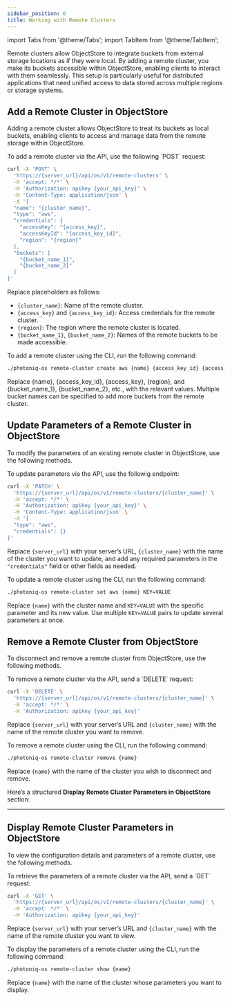 ```yaml
---
sidebar_position: 6
title: Working with Remote Clusters
---
```



import Tabs from '@theme/Tabs';
import TabItem from '@theme/TabItem';

Remote clusters allow ObjectStore to integrate buckets from external storage locations as if they were local. By adding a remote cluster, you make its buckets accessible within ObjectStore, enabling clients to interact with them seamlessly. This setup is particularly useful for distributed applications that need unified access to data stored across multiple regions or storage systems.


## Add a Remote Cluster in ObjectStore

Adding a remote cluster allows ObjectStore to treat its buckets as local buckets, enabling clients to access and manage data from the remote storage within ObjectStore.

<Tabs groupId="methods-list">

<TabItem value="API" label="API">
To add a remote cluster via the API, use the following `POST` request:

```bash
curl -X 'POST' \
  'https://{server_url}/api/os/v1/remote-clusters' \
  -H 'accept: */*' \
  -H 'Authorization: apikey {your_api_key}' \
  -H 'Content-Type: application/json' \
  -d '{
  "name": "{cluster_name}",
  "type": "aws",
  "credentials": {
    "accessKey": "{access_key}",
    "accessKeyId": "{access_key_id}",
    "region": "{region}"
  },
  "buckets": [
    "{bucket_name_1}",
    "{bucket_name_2}"
  ]
}'
```

Replace placeholders as follows:

- `{cluster_name}`: Name of the remote cluster.
- `{access_key}` and `{access_key_id}`: Access credentials for the remote cluster.
- `{region}`: The region where the remote cluster is located.
- `{bucket_name_1}`, `{bucket_name_2}`: Names of the remote buckets to be made accessible.

</TabItem>

<TabItem value="CLI" label="CLI">
To add a remote cluster using the CLI, run the following command:

```bash
./photoniq-os remote-cluster create aws {name} {access_key_id} {access_key} {region} {bucket_name_1} [{bucket_name_2} ...]
```

Replace {name}, {access_key_id}, {access_key}, {region}, and {bucket_name_1}, {bucket_name_2}, etc., with the relevant values. Multiple bucket names can be specified to add more buckets from the remote cluster.
</TabItem>
</Tabs>


## Update Parameters of a Remote Cluster in ObjectStore

To modify the parameters of an existing remote cluster in ObjectStore, use the following methods.

<Tabs groupId="methods-list">

<TabItem value="API" label="API">
To update parameters via the API, use the followig endpoint:

```bash
curl -X 'PATCH' \
  'https://{server_url}/api/os/v1/remote-clusters/{cluster_name}' \
  -H 'accept: */*' \
  -H 'Authorization: apikey {your_api_key}' \
  -H 'Content-Type: application/json' \
  -d '{
  "type": "aws",
  "credentials": {}
}'
```

Replace `{server_url}` with your server’s URL, `{cluster_name}` with the name of the cluster you want to update, and add any required parameters in the `"credentials"` field or other fields as needed.

</TabItem>

<TabItem value="CLI" label="CLI">
To update a remote cluster using the CLI, run the following command:

```bash
./photoniq-os remote-cluster set aws {name} KEY=VALUE
```

Replace `{name}` with the cluster name and `KEY=VALUE` with the specific parameter and its new value. Use multiple `KEY=VALUE` pairs to update several parameters at once.

</TabItem>
</Tabs>



## Remove a Remote Cluster from ObjectStore

To disconnect and remove a remote cluster from ObjectStore, use the following methods.

<Tabs groupId="methods-list">

<TabItem value="API" label="API">
To remove a remote cluster via the API, send a `DELETE` request:

```bash
curl -X 'DELETE' \
  'https://{server_url}/api/os/v1/remote-clusters/{cluster_name}' \
  -H 'accept: */*' \
  -H 'Authorization: apikey {your_api_key}'
```

Replace `{server_url}` with your server’s URL and `{cluster_name}` with the name of the remote cluster you want to remove.

</TabItem>

<TabItem value="CLI" label="CLI">
To remove a remote cluster using the CLI, run the following command:

```bash
./photoniq-os remote-cluster remove {name}
```

Replace `{name}` with the name of the cluster you wish to disconnect and remove.

</TabItem>
</Tabs>


Here’s a structured **Display Remote Cluster Parameters in ObjectStore** section:

---

## Display Remote Cluster Parameters in ObjectStore

To view the configuration details and parameters of a remote cluster, use the following methods.

<Tabs groupId="methods-list">

<TabItem value="API" label="API">
To retrieve the parameters of a remote cluster via the API, send a `GET` request:

```bash
curl -X 'GET' \
  'https://{server_url}/api/os/v1/remote-clusters/{cluster_name}' \
  -H 'accept: */*' \
  -H 'Authorization: apikey {your_api_key}'
```

Replace `{server_url}` with your server’s URL and `{cluster_name}` with the name of the remote cluster you want to view.

</TabItem>

<TabItem value="CLI" label="CLI">
To display the parameters of a remote cluster using the CLI, run the following command:

```bash
./photoniq-os remote-cluster show {name}
```

Replace `{name}` with the name of the cluster whose parameters you want to display.

</TabItem>
</Tabs>

